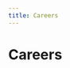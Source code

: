 ```yaml
---
title: Careers
---
```

<head>
<meta name="description" content="View job descriptions, salary ranges, and further information about career opportunities at RISC Zero."/>
<meta property="og:description" content="View job descriptions, salary ranges, and further information about career opportunities at RISC Zero."/>

<script src="https://boards.greenhouse.io/embed/job_board/js?for=risczero"></script>
</head>

# Careers
<div id="grnhse_app"></div>
